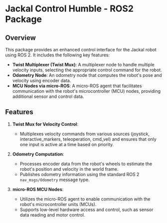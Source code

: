 # Jackal Control Humble - ROS2 Package

## Overview

This package provides an enhanced control interface for the Jackal robot using ROS 2. It includes the following key features:

- **Twist Multiplexer (Twist Mux)**: A multiplexer node to handle multiple velocity inputs, selecting the appropriate control command for the robot.
- **Odometry Node**: An odometry node that computes the robot's pose and velocity using encoder data.
- **MCU Nodes via micro-ROS**: A micro-ROS agent that facilitates communication with the robot's microcontroller (MCU) nodes, providing additional sensor and control data.

## Features

1. **Twist Mux for Velocity Control**:
   - Multiplexes velocity commands from various sources (joystick, interactive_markers, teleoperation, cmd_vel) and ensures that only one input is active at a time based on priority.
   
2. **Odometry Computation**:
   - Processes encoder data from the robot's wheels to estimate the robot's position and velocity in the world frame.
   - Publishes odometry information using the standard ROS 2 `nav_msgs/Odometry` message type.

3. **micro-ROS MCU Nodes**:
   - Utilizes the micro-ROS agent to enable communication with the robot's microcontroller units (MCUs).
   - Supports low-level hardware access and control, such as sensor data reading and motor control.
